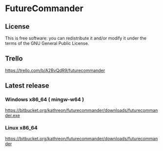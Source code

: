 # FutureCommander

## License

This is free software: you can redistribute it and/or modify it under the terms of the GNU General Public License.

## Trello

https://trello.com/b/A2BvQdR9/futurecommander

## Latest release

### Windows x86_64 ( mingw-w64 )

https://bitbucket.org/kathreon/futurecommander/downloads/futurecommander.exe

### Linux x86_64

https://bitbucket.org/kathreon/futurecommander/downloads/futurecommander
